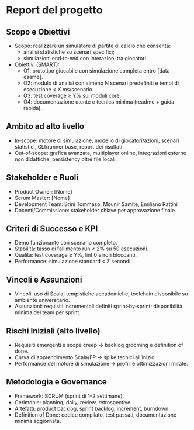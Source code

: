# Report del progetto

## Scopo e Obiettivi
- Scopo: realizzare un simulatore di partite di calcio che consenta:
  - analisi statistiche su scenari specifici;
  - simulazioni end‑to‑end con interazioni tra giocatori.
- Obiettivi (SMART):
  - O1: prototipo giocabile con simulazione completa entro [data esame].
  - O2: modulo di analisi con almeno N scenari predefiniti e tempi di esecuzione < X ms/scenario.
  - O3: test coverage ≥ Y% sui moduli core.
  - O4: documentazione utente e tecnica minima (readme + guida rapida).

## Ambito ad alto livello
- In‑scope: motore di simulazione, modello di giocatori/azioni, scenari statistici, CLI/runner base, report dei risultati.
- Out‑of‑scope: grafica avanzata, multiplayer online, integrazioni esterne non didattiche, persistency oltre file locali.

## Stakeholder e Ruoli
- Product Owner: [Nome]
- Scrum Master: [Nome]
- Development Team: Brini Tommaso, Mounir Samite, Emiliano Rattini
- Docenti/Commissione: stakeholder chiave per approvazione finale.

## Criteri di Successo e KPI
- Demo funzionante con scenario completo.
- Stabilità: tasso di fallimento run < 2% su 50 esecuzioni.
- Qualità: test coverage ≥ Y%, lint 0 errori bloccanti.
- Performance: simulazione standard < Z secondi.

## Vincoli e Assunzioni
- Vincoli: uso di Scala; tempistiche accademiche; toolchain disponibile su ambiente universitario.
- Assunzioni: requisiti incrementali definiti sprint‑by‑sprint; disponibilità minima del team per sprint.

## Rischi Iniziali (alto livello)
- Requisiti emergenti e scope creep → backlog grooming e definition of done.
- Curva di apprendimento Scala/FP → spike tecnici all’inizio.
- Performance del motore di simulazione → profili e ottimizzazioni mirate.

## Metodologia e Governance
- Framework: SCRUM (sprint di 1–2 settimane).
- Cerimonie: planning, daily, review, retrospective.
- Artefatti: product backlog, sprint backlog, increment, burndown.
- Definition of Done: codice compilato, test passati, documentazione minima aggiornata.
